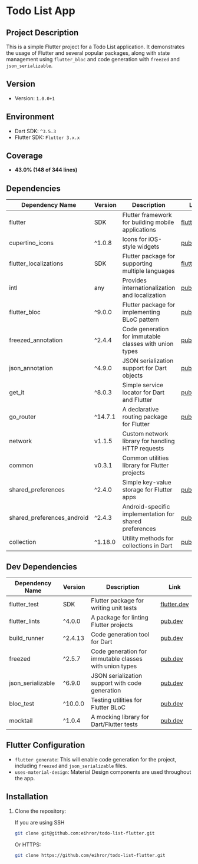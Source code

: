 # Todo List App

## Project Description
This is a simple Flutter project for a Todo List application. It demonstrates the usage of Flutter and several popular packages, along with state management using `flutter_bloc` and code generation with `freezed` and `json_serializable`.

## Version
- Version: `1.0.0+1`

## Environment
- Dart SDK: `^3.5.3`
- Flutter SDK: `Flutter 3.x.x`

## Coverage

 - **43.0% (148 of 344 lines)**

## Dependencies

| Dependency Name           | Version     | Description                                         | Link                                      |
| ------------------------- | ----------- | --------------------------------------------------- | ----------------------------------------- |
| flutter                   | SDK         | Flutter framework for building mobile applications | [flutter.dev](https://flutter.dev/)       |
| cupertino_icons           | ^1.0.8      | Icons for iOS-style widgets                         | [pub.dev](https://pub.dev/packages/cupertino_icons) |
| flutter_localizations     | SDK         | Flutter package for supporting multiple languages  | [flutter.dev](https://flutter.dev/)       |
| intl                      | any         | Provides internationalization and localization     | [pub.dev](https://pub.dev/packages/intl)  |
| flutter_bloc              | ^9.0.0      | Flutter package for implementing BLoC pattern      | [pub.dev](https://pub.dev/packages/flutter_bloc) |
| freezed_annotation        | ^2.4.4      | Code generation for immutable classes with union types | [pub.dev](https://pub.dev/packages/freezed_annotation) |
| json_annotation           | ^4.9.0      | JSON serialization support for Dart objects        | [pub.dev](https://pub.dev/packages/json_annotation) |
| get_it                    | ^8.0.3      | Simple service locator for Dart and Flutter        | [pub.dev](https://pub.dev/packages/get_it) |
| go_router                 | ^14.7.1     | A declarative routing package for Flutter          | [pub.dev](https://pub.dev/packages/go_router) |
| network                   | v1.1.5      | Custom network library for handling HTTP requests  |  |
| common                    | v0.3.1      | Common utilities library for Flutter projects      |  |
| shared_preferences        | ^2.4.0      | Simple key-value storage for Flutter apps           | [pub.dev](https://pub.dev/packages/shared_preferences) |
| shared_preferences_android| ^2.4.3      | Android-specific implementation for shared preferences | [pub.dev](https://pub.dev/packages/shared_preferences_android) |
| collection                | ^1.18.0     | Utility methods for collections in Dart            | [pub.dev](https://pub.dev/packages/collection) |

## Dev Dependencies

| Dependency Name           | Version     | Description                                         | Link                                      |
| ------------------------- | ----------- | --------------------------------------------------- | ----------------------------------------- |
| flutter_test              | SDK         | Flutter package for writing unit tests             | [flutter.dev](https://flutter.dev/)       |
| flutter_lints             | ^4.0.0      | A package for linting Flutter projects             | [pub.dev](https://pub.dev/packages/flutter_lints) |
| build_runner              | ^2.4.13     | Code generation tool for Dart                     | [pub.dev](https://pub.dev/packages/build_runner) |
| freezed                   | ^2.5.7      | Code generation for immutable classes with union types | [pub.dev](https://pub.dev/packages/freezed) |
| json_serializable         | ^6.9.0      | JSON serialization support with code generation   | [pub.dev](https://pub.dev/packages/json_serializable) |
| bloc_test                 | ^10.0.0     | Testing utilities for Flutter BLoC                 | [pub.dev](https://pub.dev/packages/bloc_test) |
| mocktail                  | ^1.0.4      | A mocking library for Dart/Flutter tests           | [pub.dev](https://pub.dev/packages/mocktail) |

## Flutter Configuration

- `flutter generate`: This will enable code generation for the project, including `freezed` and `json_serializable` files.
- `uses-material-design`: Material Design components are used throughout the app.

## Installation

1. Clone the repository:

    If you are using SSH
    ```bash
    git clone git@github.com:eihror/todo-list-flutter.git
    ```
    Or HTTPS:
    ```bash
    git clone https://github.com/eihror/todo-list-flutter.git
    ```

